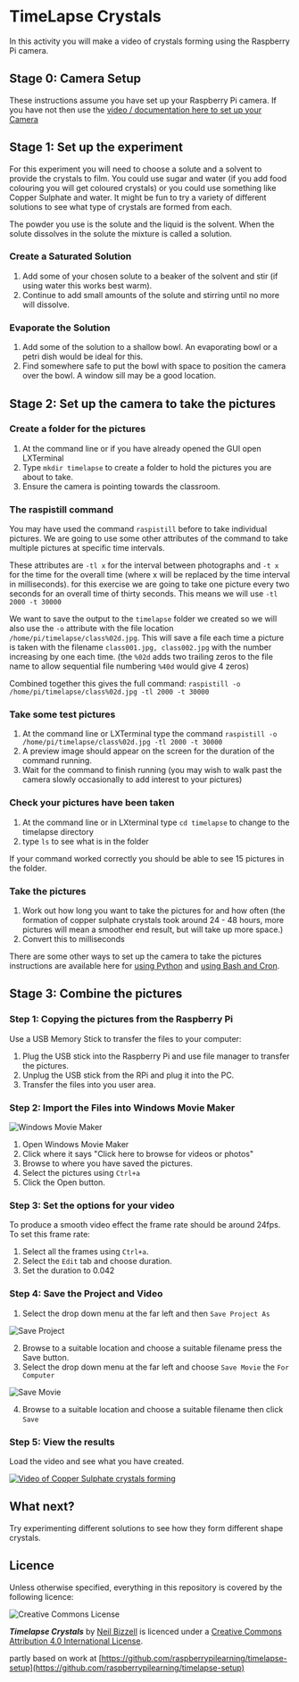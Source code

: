 # TimeLapse Crystals

In this activity you will make a video of crystals forming using the Raspberry Pi camera.

## Stage 0: Camera Setup

These instructions assume you have set up your Raspberry Pi camera. If you have not then use the [video / documentation here to set up your Camera](http://raspberrypi.org/help/camera-module-setup/) 

## Stage 1: Set up the experiment

For this experiment you will need to choose a solute and a solvent to provide the crystals to film. You could use sugar and water (if you add food colouring you will get coloured crystals) or you could use something like Copper Sulphate and water. It might be fun to try a variety of different solutions to see what type of crystals are formed from each.

The powder you use is the solute and the liquid is the solvent. When the solute dissolves in the solute the mixture is called a solution.

### Create a Saturated Solution

1. Add some of your chosen solute to a beaker of the solvent and stir (if using water this works best warm).
1. Continue to add small amounts of the solute and stirring until no more will dissolve.

### Evaporate the Solution

1. Add some of the solution to a shallow bowl. An evaporating bowl or a petri dish would be ideal for this.
1. Find somewhere safe to put the bowl with space to position the camera over the bowl. A window sill may be a good location.

## Stage 2: Set up the camera to take the pictures

### Create a folder for the pictures

1. At the command line or if you have already opened the GUI open LXTerminal
1. Type `mkdir timelapse` to create a folder to hold the pictures you are about to take.
1. Ensure the camera is pointing towards the classroom.

### The raspistill command
You may have used the command `raspistill` before to take individual pictures. We are going to use some other attributes of the command to take multiple pictures at specific time intervals. 
 
These attributes are `-tl x` for the interval between photographs and `-t x` for the time for the overall 
time (where x will be replaced by the time interval in milliseconds). for this exercise we are going to take one picture every two seconds for an overall time of thirty seconds. This means we will use `-tl 2000 -t 30000`

We want to save the output to the `timelapse` folder we created so we will also use the `-o` attribute with the file location `/home/pi/timelapse/class%02d.jpg`. This will save a file each time a picture is taken with the filename `class001.jpg, class002.jpg` with the number increasing by one each time. (the `%02d` adds two trailing zeros to the file name to allow sequential file numbering  `%40d` would give 4 zeros)

Combined together this gives the full command: `raspistill -o /home/pi/timelapse/class%02d.jpg -tl 2000 -t 30000`


### Take some test pictures
1. At the command line or LXTerminal type the command `raspistill -o /home/pi/timelapse/class%02d.jpg -tl 2000 -t 30000`
1. A preview image should appear on the screen for the duration of the command running.
1. Wait for the command to finish running (you may wish to walk past the camera slowly occasionally to add interest to your pictures)

### Check your pictures have been taken

1. At the command line or in LXterminal type `cd timelapse` to change to the timelapse directory
1. type `ls` to see what is in the folder

If your command worked correctly you should be able to see 15 pictures in the folder.

### Take the pictures

1. Work out how long you want to take the pictures for and how often (the formation of copper sulphate crystals took around 24 - 48 hours, more pictures will mean a smoother end result, but will take up more space.)
1. Convert this to milliseconds 

There are some other ways to set up the camera to take the pictures instructions are available here for [using Python](https://github.com/NBizzell/time-lapse-crystals/blob/master/Lesson-2/worksheet2.md) and [ using Bash and Cron](https://github.com/NBizzell/time-lapse-crystals/blob/master/Lesson-2/worksheet4.md).

## Stage 3: Combine the pictures

### Step 1: Copying the pictures from the Raspberry Pi

Use a USB Memory Stick to transfer the files to your computer:

1. Plug the USB stick into the Raspberry Pi and use file manager to transfer the pictures.
1. Unplug the USB stick from the RPi and plug it into the PC. 
1. Transfer the files into you user area. 


### Step 2: Import the Files into Windows Movie Maker

  ![Windows Movie Maker](/images/wmp.png)

1. Open Windows Movie Maker
1. Click where it says "Click here to browse for videos or photos"
1. Browse to where you have saved the pictures.
1. Select the pictures using `Ctrl+a`
1. Click the Open button. 

### Step 3: Set the options for your video

To produce a smooth video effect the frame rate should be around 24fps. To set this frame rate:

1. Select all the frames using `Ctrl+a`.
1. Select the `Edit` tab and choose duration.
1. Set the duration to 0.042

### Step 4: Save the Project and Video

1. Select the drop down menu at the far left and then `Save Project As`

  ![Save Project](/images/saveproject.png)

2. Browse to a suitable location and choose a suitable filename press the Save button.
3. Select the drop down menu at the far left and choose `Save Movie` the `For Computer`

 ![Save Movie](/images/savemovie.png)

4. Browse to a suitable location and choose a suitable filename then click `Save`

### Step 5: View the results

Load the video and see what you have created.

[![Video of Copper Sulphate crystals forming](http://img.youtube.com/vi/SYl7JsgNdz4/0.jpg)](https://www.youtube.com/watch?v=SYl7JsgNdz4)



## What next?

Try experimenting different solutions to see how they form different shape crystals.


## Licence

Unless otherwise specified, everything in this repository is covered by the following licence:

![Creative Commons License](http://i.creativecommons.org/l/by-sa/4.0/88x31.png)

***Timelapse Crystals*** by [Neil Bizzell](https://twitter.com/PiVangelist) is licenced under a [Creative Commons Attribution 4.0 International License](http://creativecommons.org/licenses/by-sa/4.0/).


partly based on work at [https://github.com/raspberrypilearning/timelapse-setup](https://github.com/raspberrypilearning/timelapse-setup)
